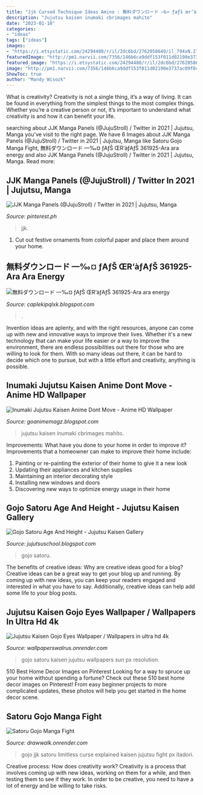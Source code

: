 ```yaml
---
title: "Jjk Cursed Technique Ideas Amino : 無料ダウンロード —‰¤ ƒaƒš œr‘àƒaƒš 361925-ara Ara Energy"
description: "Jujutsu kaisen inumaki cbrimages mahito"
date: "2023-01-10"
categories:
- "ideas"
tags: ["ideas"]
images:
- "https://i.etsystatic.com/24294480/r/il/2dc6bd/2762058649/il_794xN.2762058649_t97q.jpg"
featuredImage: "http://pm1.narvii.com/7356/146b6ca9ddf153f011d02190e3737ac09f0cd626r1-720-530v2_uhq.jpg"
featured_image: "https://i.etsystatic.com/24294480/r/il/2dc6bd/2762058649/il_794xN.2762058649_t97q.jpg"
image: "http://pm1.narvii.com/7356/146b6ca9ddf153f011d02190e3737ac09f0cd626r1-720-530v2_uhq.jpg"
ShowToc: true
author: "Mandy Wisozk"
---
```



What is creativity?
Creativity is not a single thing, it’s a way of living. It can be found in everything from the simplest things to the most complex things. Whether you’re a creative person or not, it’s important to understand what creativity is and how it can benefit your life.

	

		
searching about JJK Manga Panels (@JujuStroll) / Twitter in 2021 | Jujutsu, Manga you've visit to the right page. We have 6 Images about JJK Manga Panels (@JujuStroll) / Twitter in 2021 | Jujutsu, Manga like Satoru Gojo Manga Fight, 無料ダウンロード —‰¤ ƒAƒŠ ŒR‘àƒAƒŠ 361925-Ara ara energy and also JJK Manga Panels (@JujuStroll) / Twitter in 2021 | Jujutsu, Manga. Read more:
		
    
## JJK Manga Panels (@JujuStroll) / Twitter In 2021 | Jujutsu, Manga

<img loading=lazy src="https://i.pinimg.com/236x/6e/79/7f/6e797f3d577ecf6067b3d88d2c21547a.jpg?nii=t" onerror="this.onerror=null;this.src='https://tse1.mm.bing.net/th?id=OIP.B8-i_muxO2SyCb2PwMVn2AAAAA&amp;pid=15.1';" alt="JJK Manga Panels (@JujuStroll) / Twitter in 2021 | Jujutsu, Manga">

_Source: pinterest.ph_

>jjk. 

	

1. Cut out festive ornaments from colorful paper and place them around your home.

    
## 無料ダウンロード —‰¤ ƒAƒŠ ŒR‘àƒAƒŠ 361925-Ara Ara Energy

<img loading=lazy src="https://www.researchgate.net/profile/Sophie-Pilleron/post/How-can-I-increase-memory-size-and-memory-limit-in-R/attachment/5f6cad51828e0b0001571f23/AS:939299151298562%401600957777411/download/Capture+d’écran+2020-09-24+à+16.27.02.png" onerror="this.onerror=null;this.src='https://tse3.mm.bing.net/th?id=OIP.byuD5uMONuvZzsXaEm7wiwHaDN&amp;pid=15.1';" alt="無料ダウンロード —‰¤ ƒAƒŠ ŒR‘àƒAƒŠ 361925-Ara ara energy">

_Source: caplekipqlxk.blogspot.com_

>. 

	

Invention ideas are aplenty, and with the right resources, anyone can come up with new and innovative ways to improve their lives. Whether it's a new technology that can make your life easier or a way to improve the environment, there are endless possibilities out there for those who are willing to look for them. With so many ideas out there, it can be hard to decide which one to pursue, but with a little effort and creativity, anything is possible.

    
## Inumaki Jujutsu Kaisen Anime Dont Move - Anime HD Wallpaper

<img loading=lazy src="https://static2.cbrimages.com/wordpress/wp-content/uploads/2021/02/don-t-move-by-arythms.jpg?q=50&amp;fit=crop&amp;w=740&amp;h=555" onerror="this.onerror=null;this.src='https://tse4.mm.bing.net/th?id=OIP.hwlJsf6EAodgSzy8NhYsoQHaFj&amp;pid=15.1';" alt="Inumaki Jujutsu Kaisen Anime Dont Move - Anime HD Wallpaper">

_Source: goanimemagz.blogspot.com_

>jujutsu kaisen inumaki cbrimages mahito. 

	

Improvements: What have you done to your home in order to improve it?
Improvements that a homeowner can make to improve their home include: 
1. Painting or re-painting the exterior of their home to give it a new look 
2. Updating their appliances and kitchen supplies 
3. Maintaining an interior decorating style 
4. Installing new windows and doors 
5. Discovering new ways to optimize energy usage in their home 

    
## Gojo Satoru Age And Height - Jujutsu Kaisen Gallery

<img loading=lazy src="https://i.etsystatic.com/24294480/r/il/2dc6bd/2762058649/il_794xN.2762058649_t97q.jpg" onerror="this.onerror=null;this.src='https://tse4.mm.bing.net/th?id=OIP.sqXLQZFBch98psUsO_MvngHaJ4&amp;pid=15.1';" alt="Gojo Satoru Age And Height - Jujutsu Kaisen Gallery">

_Source: jujutsuschool.blogspot.com_

>gojo satoru. 

	

The benefits of creative ideas: Why are creative ideas good for a blog?
Creative ideas can be a great way to get your blog up and running. By coming up with new ideas, you can keep your readers engaged and interested in what you have to say. Additionally, creative ideas can help add some life to your blog posts.

    
## Jujutsu Kaisen Gojo Eyes Wallpaper / Wallpapers In Ultra Hd 4k

<img loading=lazy src="https://www.wallpapersun.com/wp-content/uploads/2020/11/c4fcc9bc9512db3b8685d26ba1fb01aa.jpg" onerror="this.onerror=null;this.src='https://tse2.mm.bing.net/th?id=OIP.DEjyePWCRSYPiGBV1kL2vwHaMD&amp;pid=15.1';" alt="Jujutsu Kaisen Gojo Eyes Wallpaper / Wallpapers in ultra hd 4k">

_Source: wallpaperswalrus.onrender.com_

>gojo satoru kaisen jujutsu wallpapers sun px resolution. 

	

510 Best Home Decor Images on Pinterest
Looking for a way to spruce up your home without spending a fortune? Check out these 510 best home decor images on Pinterest! From easy beginner projects to more complicated updates, these photos will help you get started in the home decor scene.

    
## Satoru Gojo Manga Fight

<img loading=lazy src="http://pm1.narvii.com/7356/146b6ca9ddf153f011d02190e3737ac09f0cd626r1-720-530v2_uhq.jpg" onerror="this.onerror=null;this.src='https://tse2.mm.bing.net/th?id=OIP.-89vWmfG1n8t0-4-XLoqCwHaFc&amp;pid=15.1';" alt="Satoru Gojo Manga Fight">

_Source: drawwalk.onrender.com_

>gojo jjk satoru limitless curse explained kaisen jujutsu fight px itadori. 

	

Creative process: How does creativity work?
Creativity is a process that involves coming up with new ideas, working on them for a while, and then testing them to see if they work. In order to be creative, you need to have a lot of energy and be willing to take risks.

